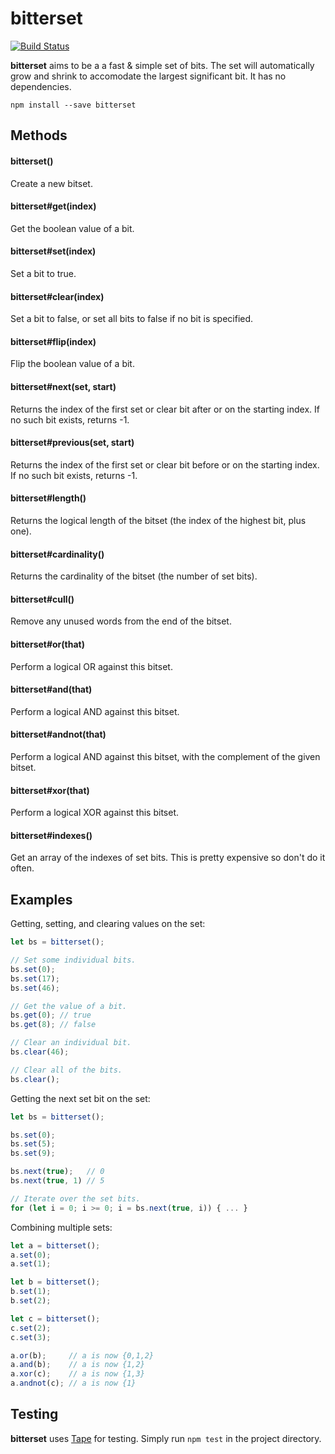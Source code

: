 bitterset
=========
[![Build Status](https://travis-ci.org/atonparker/bitterset.png?branch=master)](https://travis-ci.org/atonparker/bitterset)

__bitterset__ aims to be a a fast &amp; simple set of bits. The set will automatically grow and shrink to accomodate the largest significant bit. It has no dependencies.

`npm install --save bitterset`

Methods
-------

#### bitterset()
Create a new bitset.

#### bitterset#get(index)
Get the boolean value of a bit.

#### bitterset#set(index)
Set a bit to true.

#### bitterset#clear(index)
Set a bit to false, or set all bits to false if no bit is specified.

#### bitterset#flip(index)
Flip the boolean value of a bit.

#### bitterset#next(set, start)
Returns the index of the first set or clear bit after or on the starting index. If no such bit exists, returns -1.

#### bitterset#previous(set, start)
Returns the index of the first set or clear bit before or on the starting index. If no such bit exists, returns -1.

#### bitterset#length()
Returns the logical length of the bitset (the index of the highest bit, plus one).

#### bitterset#cardinality()
Returns the cardinality of the bitset (the number of set bits).

#### bitterset#cull()
Remove any unused words from the end of the bitset.

#### bitterset#or(that)
Perform a logical OR against this bitset.

#### bitterset#and(that)
Perform a logical AND against this bitset.

#### bitterset#andnot(that)
Perform a logical AND against this bitset, with the complement of the given bitset.

#### bitterset#xor(that)
Perform a logical XOR against this bitset.

#### bitterset#indexes()
Get an array of the indexes of set bits. This is pretty expensive so don't do it often.

Examples
--------

Getting, setting, and clearing values on the set:

```javascript
let bs = bitterset();

// Set some individual bits.
bs.set(0);
bs.set(17);
bs.set(46);

// Get the value of a bit.
bs.get(0); // true
bs.get(8); // false

// Clear an individual bit.
bs.clear(46);

// Clear all of the bits.
bs.clear();
```

Getting the next set bit on the set:

```javascript
let bs = bitterset();

bs.set(0);
bs.set(5);
bs.set(9);

bs.next(true);   // 0
bs.next(true, 1) // 5

// Iterate over the set bits.
for (let i = 0; i >= 0; i = bs.next(true, i)) { ... }
```

Combining multiple sets:

```javascript
let a = bitterset();
a.set(0);
a.set(1);

let b = bitterset();
b.set(1);
b.set(2);

let c = bitterset();
c.set(2);
c.set(3);

a.or(b);     // a is now {0,1,2}
a.and(b);    // a is now {1,2}
a.xor(c);    // a is now {1,3}
a.andnot(c); // a is now {1}

```

Testing
-------

__bitterset__ uses [Tape](https://github.com/substack/tape) for testing. Simply run `npm test` in the project directory.
